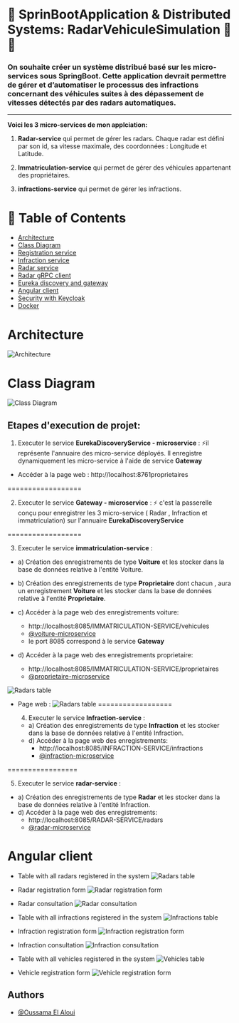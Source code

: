 
# 🍃 SprinBootApplication & Distributed Systems: RadarVehiculeSimulation 🚀🚀

### On souhaite créer un système distribué basé sur les micro-services sous SpringBoot. Cette application devrait permettre de gérer et d’automatiser le processus des infractions concernant des véhicules suites à des dépassement de vitesses détectés par des radars automatiques.
---
**Voici les 3 micro-services de mon applciation:**

1. **Radar-service** qui permet de gérer les radars. Chaque radar est défini par son id, sa vitesse maximale, des coordonnées : Longitude et Latitude.

2. **Immatriculation-service** qui permet de gérer des véhicules appartenant des propriétaires.

3. **infractions-service** qui permet de gérer les infractions.

# 📝 Table of Contents
- [Architecture](#architecture)
- [Class Diagram](#class-diagram)
- [Registration service](#registration-service)
- [Infraction service](#infraction-service)
- [Radar service](#radar-service)
- [Radar gRPC client](#radar-grpc-client)
- [Eureka discovery and gateway](#eureka-discovery-and-gateway)
- [Angular client](#angular-client)
- [Security with Keycloak](#security-with-keycloak)
- [Docker](#docker)

# Architecture
![Architecture](/assets/architecture.png)

# Class Diagram
![Class Diagram](/assets/Diag%20DE%20CLASSE.png)

## Etapes d'execution de projet: 
  1.  Executer le service **EurekaDiscoveryService - microservice** : 
  ⚡️il représente l'annuaire des micro-service déployés. Il enregistre dynamiquement les micro-service à l'aide de service **Gateway**
  - Accéder à la page web :  http://localhost:8761proprietaires

==================

  2. Executer le service **Gateway - microservice** :
  ⚡️ c'est la passerelle conçu pour enregistrer les 3 micro-service ( Radar , Infraction et immatriculation) sur l'annuaire **EurekaDiscoveryService**

==================

  3. Executer le service **immatriculation-service** :
   - a) Création des enregistrements de type **Voiture** et les stocker dans la base de données relative à l'entité Voiture.
   - b) Création des enregistrements de type **Proprietaire** dont chacun , aura un enregistrement **Voiture** et les stocker dans la base de données relative à l'entité **Proprietaire**.
   - c) Accéder à la page web des enregistrements voiture: 
        -  http://localhost:8085/IMMATRICULATION-SERVICE/vehicules
        - [@voiture-microservice](http://localhost:8085/IMMATRICULATION-SERVICE/vehicules)
        - le port 8085 correspond à le service **Gateway** 

   - d) Accéder à la page web des enregistrements proprietaire: 
        -  http://localhost:8085/IMMATRICULATION-SERVICE/proprietaires
        - [@proprietaire-microservice](http://localhost:8085/IMMATRICULATION-SERVICE/proprietaires)

![Radars table](/assets/IMMATRICULATION-SERVICE.png)

- Page web : 
![Radars table](/assets/IMMATRICULATION-SERVICE%20-%20WEB.png)
==================

  4. Executer le service **Infraction-service** :
   - a) Création des enregistrements de type **Infraction** et les stocker dans la base de données relative à l'entité Infraction.
   - d) Accéder à la page web des enregistrements: 
        -  http://localhost:8085/INFRACTION-SERVICE/infractions
        - [@infraction-microservice](http://localhost:8085/INFRACTION-SERVICE/infractions)
  
=================

 5. Executer le service **radar-service** :
   - a) Création des enregistrements de type **Radar** et les stocker dans la base de données relative à l'entité Infraction.
   - d) Accéder à la page web des enregistrements: 
        -  http://localhost:8085/RADAR-SERVICE/radars
        - [@radar-microservice](http://localhost:8085/RADAR-SERVICE/radars)


        

# Angular client
- Table with all radars registered in the system
![Radars table](/assets/radars-table.png)


- Radar registration form
![Radar registration form](/assets/radar-registration-form.png)


- Radar consultation
![Radar consultation](/assets/radar-consultation.png)


- Table with all infractions registered in the system
![Infractions table](/assets/infractions-table.png)


- Infraction registration form
![Infraction registration form](/assets/infraction-registration-form.png)


- Infraction consultation
![Infraction consultation](/assets/infraction-consultation.png)


- Table with all vehicles registered in the system
![Vehicles table](/assets/vehicles-table.png)


- Vehicle registration form
![Vehicle registration form](/assets/vehicle-registration-form.png)

        
## Authors

- [@Oussama El Aloui](https://www.github.com/Oussez)


